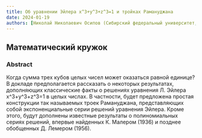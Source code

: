 ```yaml
---
title: Об уравнении Эйлера x^3+y^3+z^3=1 и тройках Рамануджана
date: 2024-01-19
authors: [Николай Николаевич Осипов (Сибирский федеральный университет, Красноярский математический центр)]
---
```


## Математический кружок

### Abstract

Когда сумма трех кубов целых чисел может оказаться равной единице? В докладе предполагается рассказать о некоторых результатах, дополняющих классические факты о решениях уравнения Л. Эйлера x^3+y^3+z^3=1 в целых числах. В частности, будет предложена простая конструкции так называемых троек Рамануджана, представляющих собой экспоненциальные серии решений уравнения Эйлера. Кроме этого, будут дополнены известные результаты о полиномиальных сериях решений, впервые найденных К. Малером (1936) и позднее обобщенных Д. Лемером (1956).


